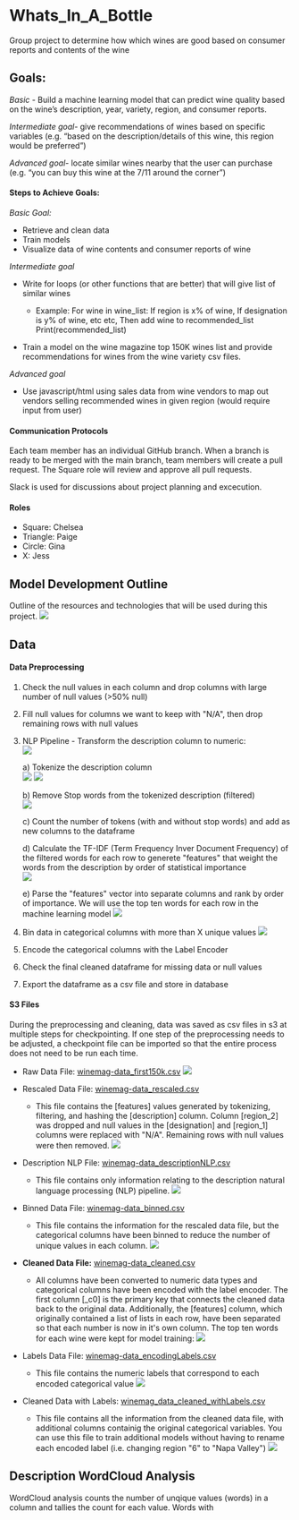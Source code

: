 # Whats_In_A_Bottle
Group project to determine how which wines are good based on consumer reports and contents of the wine

## Goals:
*Basic* - Build a machine learning model that can predict wine quality based on the wine’s description, year, variety, region, and consumer reports.
 
*Intermediate goal*- give recommendations of wines based on specific variables (e.g. “based on the description/details of this wine, this region would be preferred”)
 
*Advanced goal*- locate similar wines nearby that the user can purchase (e.g. “you can buy this wine at the 7/11 around the corner”)
 
#### Steps to Achieve Goals:
*Basic Goal:*
- Retrieve and clean data
- Train models
- Visualize data of wine contents and consumer reports of wine
 
*Intermediate goal*
- Write for loops (or other functions that are better) that will give list of similar wines
    - Example: For wine in wine_list:
        If region is x% of wine,
        If designation is y% of wine, etc etc,
        Then add wine to recommended_list
        Print(recommended_list)
    
- Train a model on the wine magazine top 150K wines list and provide recommendations for wines from the wine variety csv files.
 
*Advanced goal*
- Use javascript/html using sales data from wine vendors to map out vendors selling recommended wines in given region (would require input from user)

#### Communication Protocols
Each team member has an individual GitHub branch. When a branch is ready to be merged with the main branch, team members will create a pull request. The Square role will review and approve all pull requests. 

Slack is used for discussions about project planning and excecution.

#### Roles
- Square: Chelsea
- Triangle: Paige
- Circle: Gina
- X: Jess

## Model Development Outline
Outline of the resources and technologies that will be used during this project. 
![](Resources/Images/outline.png)


## Data
#### Data Preprocessing 
1. Check the null values in each column and drop columns with large number of null values (>50% null)
2. Fill null values for columns we want to keep with "N/A", then drop remaining rows with null values
3. NLP Pipeline - Transform the description column to numeric:<br>
      ![](Resources/Images/tf-idf.png)

      a) Tokenize the description column<br>
      ![](Resources/Images/description.png)
      ![](Resources/Images/words.png)

      b) Remove Stop words from the tokenized description (filtered)<br>
      ![](Resources/Images/filtered.png)

      c) Count the number of tokens (with and without stop words) and add as new columns to the dataframe<br>

      d) Calculate the TF-IDF (Term Frequency Inver Document Frequency) of the filtered words for each row to generete "features" that weight the words from the description by order of statistical importance<br>
      ![](Resources/Images/features.png)

      e) Parse the "features" vector into separate columns and rank by order of importance. We will use the top ten words for each row in the machine learning model
      ![](Resources/Images/features_separated.png)

4. Bin data in categorical columns with more than X unique values
    ![](Resources/Images/binned_values.png)
5. Encode the categorical columns with the Label Encoder
6. Check the final cleaned dataframe for missing data or null values
7. Export the dataframe as a csv file and store in database

#### S3 Files
During the preprocessing and cleaning, data was saved as csv files in s3 at multiple steps for checkpointing. If one step of the preprocessing needs to be adjusted, a checkpoint file can be imported so that the entire process does not need to be run each time. 

* Raw Data File: [winemag-data_first150k.csv](https://whats-in-a-bottle.s3-us-west-1.amazonaws.com/winemag-data_first150k.csv)
    ![](Resources/Images/raw_df.png)

* Rescaled Data File: [winemag-data_rescaled.csv](https://whats-in-a-bottle.s3-us-west-1.amazonaws.com/winemag-data_rescaled.csv)
    * This file contains the [features] values generated by tokenizing, filtering, and hashing the [description] column. Column [region_2] was dropped and null values in the [designation] and [region_1] columns were replaced with "N/A". Remaining rows with null values were then removed.
    ![](Resources/Images/rescaled_df.png)

* Description NLP File: [winemag-data_descriptionNLP.csv](https://whats-in-a-bottle.s3-us-west-1.amazonaws.com/winemag-data_descriptionNLP.csv)
    * This file contains only information relating to the description natural language processing (NLP) pipeline.
    ![](Resources/Images/descriptionNLP.png)


* Binned Data File: [winemag-data_binned.csv](https://whats-in-a-bottle.s3-us-west-1.amazonaws.com/winemag-data_binned.csv)
    * This file contains the information for the rescaled data file, but the categorical columns have been binned to reduce the number of unique values in each column.
    ![](Resources/Images/binned_df.png)

* **Cleaned Data File:** [winemag-data_cleaned.csv](https://whats-in-a-bottle.s3-us-west-1.amazonaws.com/winemag-data_cleaned_primaryKey.csv)
    * All columns have been converted to numeric data types and categorical columns have been encoded with the label encoder. The first column [_c0] is the primary key that connects the cleaned data back to the original data. Additionally, the [features] column, which originally contained a list of lists in each row, have been separated so that each number is now in it's own column. The top ten words for each wine were kept for model training:
    ![](Resources/Images/cleaned_df.png)


* Labels Data File: [winemag-data_encodingLabels.csv](https://whats-in-a-bottle.s3-us-west-1.amazonaws.com/winemag-data_encodingLabels.csv)
    * This file contains the numeric labels that correspond to each encoded categorical value
    ![](Resources/Images/encodeLabels.png)


* Cleaned Data with Labels: [winemag_data_cleaned_withLabels.csv](https://whats-in-a-bottle.s3-us-west-1.amazonaws.com/winemag-data_cleaned_withLabels.csv)
    * This file contains all the information from the cleaned data file, with additional columns containig the original categorical variables. You can use this file to train additional models without having to rename each encoded label (i.e. changing region "6" to "Napa Valley")
    ![](Resources/Images/cleaned_df_withLabels.png)
    

## Description WordCloud Analysis
WordCloud analysis counts the number of unqique values (words) in a column and tallies the count for each value. Words with 